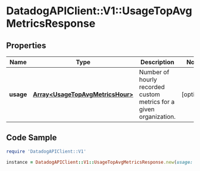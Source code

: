 # DatadogAPIClient::V1::UsageTopAvgMetricsResponse

## Properties

Name | Type | Description | Notes
------------ | ------------- | ------------- | -------------
**usage** | [**Array&lt;UsageTopAvgMetricsHour&gt;**](UsageTopAvgMetricsHour.md) | Number of hourly recorded custom metrics for a given organization. | [optional] 

## Code Sample

```ruby
require 'DatadogAPIClient::V1'

instance = DatadogAPIClient::V1::UsageTopAvgMetricsResponse.new(usage: null)
```


